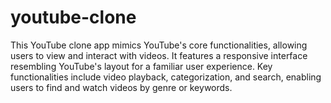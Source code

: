 # youtube-clone
This YouTube clone app mimics YouTube's core functionalities, allowing users to view and interact with videos. It features a responsive interface resembling YouTube's layout for a familiar user experience. Key functionalities include video playback, categorization, and search, enabling users to find and watch videos by genre or keywords.
